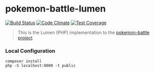 # pokemon-battle-lumen

[![Build Status](https://travis-ci.org/rafaelmonteiro/pokemon-battle-lumen.svg?branch=master)](https://travis-ci.org/rafaelmonteiro/pokemon-battle-lumen)
[![Code Climate](https://codeclimate.com/github/rafaelmonteiro/pokemon-battle-lumen.svg)](https://codeclimate.com/github/rafaelmonteiro/pokemon-battle-lumen)
[![Test Coverage](https://codeclimate.com/github/rafaelmonteiro/pokemon-battle-lumen/badges/coverage.svg)](https://codeclimate.com/github/rafaelmonteiro/pokemon-battle-lumen/coverage)

> This is the Lumen (PHP) implementation to the [pokemon-battle project](https://github.com/vanderleisilva/pokemon-battle)

### Local Configuration

```
composer install
php -S localhost:8000 -t public
```
